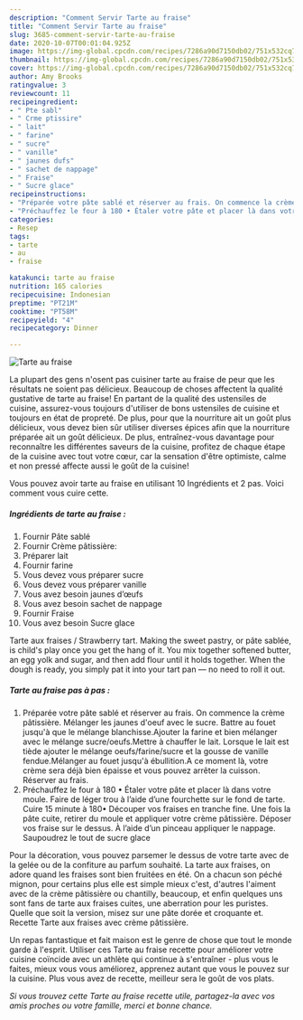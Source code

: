```yaml
---
description: "Comment Servir Tarte au fraise"
title: "Comment Servir Tarte au fraise"
slug: 3685-comment-servir-tarte-au-fraise
date: 2020-10-07T00:01:04.925Z
image: https://img-global.cpcdn.com/recipes/7286a90d7150db02/751x532cq70/tarte-au-fraise-photo-principale-de-la-recette.jpg
thumbnail: https://img-global.cpcdn.com/recipes/7286a90d7150db02/751x532cq70/tarte-au-fraise-photo-principale-de-la-recette.jpg
cover: https://img-global.cpcdn.com/recipes/7286a90d7150db02/751x532cq70/tarte-au-fraise-photo-principale-de-la-recette.jpg
author: Amy Brooks
ratingvalue: 3
reviewcount: 11
recipeingredient:
- " Pte sabl"
- " Crme ptissire"
- " lait"
- " farine"
- " sucre"
- " vanille"
- " jaunes dufs"
- " sachet de nappage"
- " Fraise"
- " Sucre glace"
recipeinstructions:
- "Préparée votre pâte sablé et réserver au frais. On commence la crème pâtissière. Mélanger les jaunes d&#39;oeuf avec le sucre. Battre au fouet jusqu&#39;à que le mélange blanchisse.Ajouter la farine et bien mélanger avec le mélange sucre/oeufs.Mettre à chauffer le lait. Lorsque le lait est tiède ajouter le mélange oeufs/farine/sucre et la gousse de vanille fendue.Mélanger au fouet jusqu&#39;à ébullition.A ce moment là, votre crème sera déjà bien épaisse et vous pouvez arrêter la cuisson. Réserver au frais."
- "Préchauffez le four à 180 • Étaler votre pâte et placer là dans votre moule. Faire de léger trou à l’aide d’une fourchette sur le fond de tarte. Cuire 15 minute à 180• Découper vos fraises en tranche fine. Une fois la pâte cuite, retirer du moule et appliquer votre crème pâtissière. Déposer vos fraise sur le dessus. À l’aide d’un pinceau appliquer le nappage. Saupoudrez le tout de sucre glace"
categories:
- Resep
tags:
- tarte
- au
- fraise

katakunci: tarte au fraise 
nutrition: 165 calories
recipecuisine: Indonesian
preptime: "PT21M"
cooktime: "PT58M"
recipeyield: "4"
recipecategory: Dinner

---
```



![Tarte au fraise](https://img-global.cpcdn.com/recipes/7286a90d7150db02/751x532cq70/tarte-au-fraise-photo-principale-de-la-recette.jpg)

La plupart des gens n'osent pas cuisiner tarte au fraise de peur que les résultats ne soient pas délicieux. Beaucoup de choses affectent la qualité gustative de tarte au fraise! En partant de la qualité des ustensiles de cuisine, assurez-vous toujours d'utiliser de bons ustensiles de cuisine et toujours en état de propreté. De plus, pour que la nourriture ait un goût plus délicieux, vous devez bien sûr utiliser diverses épices afin que la nourriture préparée ait un goût délicieux. De plus, entraînez-vous davantage pour reconnaître les différentes saveurs de la cuisine, profitez de chaque étape de la cuisine avec tout votre cœur, car la sensation d'être optimiste, calme et non pressé affecte aussi le goût de la cuisine!

<!--inarticleads1-->

Vous pouvez avoir tarte au fraise en utilisant 10 Ingrédients et 2 pas. Voici comment vous cuire cette.

##### Ingrédients de tarte au fraise :

1. Fournir  Pâte sablé
1. Fournir  Crème pâtissière:
1. Préparer  lait
1. Fournir  farine
1. Vous devez vous préparer  sucre
1. Vous devez vous préparer  vanille
1. Vous avez besoin  jaunes d’œufs
1. Vous avez besoin  sachet de nappage
1. Fournir  Fraise
1. Vous avez besoin  Sucre glace


Tarte aux fraises / Strawberry tart. Making the sweet pastry, or pâte sablée, is child&#39;s play once you get the hang of it. You mix together softened butter, an egg yolk and sugar, and then add flour until it holds together. When the dough is ready, you simply pat it into your tart pan — no need to roll it out. 

<!--inarticleads2-->

##### Tarte au fraise pas à pas :

1. Préparée votre pâte sablé et réserver au frais. On commence la crème pâtissière. Mélanger les jaunes d&#39;oeuf avec le sucre. Battre au fouet jusqu&#39;à que le mélange blanchisse.Ajouter la farine et bien mélanger avec le mélange sucre/oeufs.Mettre à chauffer le lait. Lorsque le lait est tiède ajouter le mélange oeufs/farine/sucre et la gousse de vanille fendue.Mélanger au fouet jusqu&#39;à ébullition.A ce moment là, votre crème sera déjà bien épaisse et vous pouvez arrêter la cuisson. Réserver au frais.
1. Préchauffez le four à 180 • Étaler votre pâte et placer là dans votre moule. Faire de léger trou à l’aide d’une fourchette sur le fond de tarte. Cuire 15 minute à 180• Découper vos fraises en tranche fine. Une fois la pâte cuite, retirer du moule et appliquer votre crème pâtissière. Déposer vos fraise sur le dessus. À l’aide d’un pinceau appliquer le nappage. Saupoudrez le tout de sucre glace


Pour la décoration, vous pouvez parsemer le dessus de votre tarte avec de la gelée ou de la confiture au parfum souhaité. La tarte aux fraises, on adore quand les fraises sont bien fruitées en été. On a chacun son péché mignon, pour certains plus elle est simple mieux c&#39;est, d&#39;autres l&#39;aiment avec de la crème pâtissière ou chantilly, beaucoup, et enfin quelques uns sont fans de tarte aux fraises cuites, une aberration pour les puristes. Quelle que soit la version, misez sur une pâte dorée et croquante et. Recette Tarte aux fraises avec crème pâtissière. 

<!--inarticleads1-->

<p>
Un repas fantastique et fait maison est le genre de chose que tout le monde garde à l'esprit. Utiliser ces Tarte au fraise recette pour améliorer votre cuisine coïncide avec un athlète qui continue à s'entraîner - plus vous le faites, mieux vous vous améliorez, apprenez autant que vous le pouvez sur la cuisine. Plus vous avez de recette, meilleur sera le goût de vos plats.
</p>

<p>
<i>Si vous trouvez cette Tarte au fraise recette utile, partagez-la avec vos amis proches ou votre famille, merci et bonne chance.</i>
</p>
